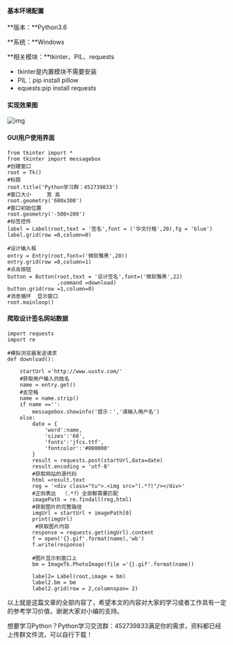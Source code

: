 #### 基本环境配置

**版本：**Python3.6

**系统：**Windows

**相关模块：**tkinter、PIL、requests

- tkinter是内置模块不需要安装
- PIL：pip install pillow
- equests:pip install requests

#### 实现效果图

![img](https://mmbiz.qpic.cn/mmbiz_jpg/Kad3LZzM7n5d4V0zzbgUo5zUnCUOc4JViaSPH2IHPDNheTd8KiatHdHkyrWjLe1qhkRU4qGoUb53E3Fj5wNYic6hw/640?wx_fmt=jpeg&tp=webp&wxfrom=5&wx_lazy=1&wx_co=1)

#### GUI用户使用界面

```
from tkinter import *
from tkinter import messagebox
#创建窗口
root = Tk()
#标题
root.title('Python学习群：452739833')
#窗口大小     宽 高
root.geometry('600x300')
#窗口初始位置
root.geometry('-500+200')
#标签控件
label = Label(root,text = '签名',font = ('华文行楷',20),fg = 'blue')
label.grid(row =0,column=0)

#设计输入框
entry = Entry(root,font=('微软雅黑',20))
entry.grid(row =0,column=1)
#点击按钮
button = Button(root,text = '设计签名',font=('微软雅黑',22)
                ,command =download)
button.grid(row =1,column=0)
#消息循环  显示窗口
root.mainloop()
```

#### 爬取设计签名网站数据

```
import requests
import re

#模拟浏览器发送请求
def download():

    startUrl ='http://www.uustv.com/'
    #获取用户输入的姓名
    name = entry.get()
    #去空格
    name = name.strip()
    if name =='':
        messagebox.showinfo('提示：','请输入用户名')
    else:
        date = {
            'word':name,
            'sizes':'60',
            'fonts':'jfcs.ttf',
            'fontcolor':'#000000'
        }
        result = requests.post(startUrl,data=date)
        result.encoding = 'utf-8'
        #获取网站的源代码
        html =result.text
        reg = '<div class="tu">.<img src="(.*?)"/></div>'
        #正则表达  （.*?）全部都需要匹配
        imagePath = re.findall(reg,html)
        #获取图片的完整路径
        imgUrl = startUrl + imagePath[0]
        print(imgUrl)
         #获取图片内容
        response = requests.get(imgUrl).content
        f = open('{}.gif'.format(name),'wb')
        f.write(response)

        #图片显示到窗口上
        bm = ImageTk.PhotoImage(file ='{}.gif'.format(name))

        label2= Label(root,image = bm)
        label2.bm = bm
        label2.grid(row = 2,columnspan= 2)
```

以上就是这篇文章的全部内容了，希望本文的内容对大家的学习或者工作具有一定的参考学习价值，谢谢大家对小编的支持。

想要学习Python？Python学习交流群：452739833满足你的需求，资料都已经上传群文件流，可以自行下载！